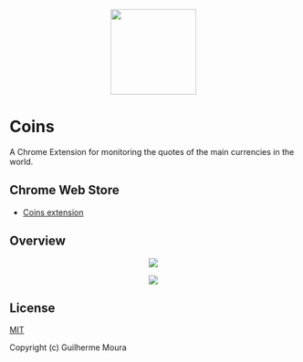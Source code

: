 <p align="center">
  <img
    style="object: contain; height: 150px"
    src="https://raw.githubusercontent.com/glhrmoura/coins/main/docs/logo.png"
  />
</p>

# Coins

A Chrome Extension for monitoring the quotes of the main currencies in the world.

## Chrome Web Store

- [Coins extension](https://chrome.google.com/webstore/detail/coins/meebfpmdedodccopjbkcihiecpmiljml)

## Overview

<p align="center">
  <img
    style="object: contain; width: '100%'"
    src="https://raw.githubusercontent.com/glhrmoura/coins/main/docs/screenshot_badge.png"
  />
</p>

<p align="center">
  <img
    style="object: contain; width: '100%'"
    src="https://raw.githubusercontent.com/glhrmoura/coins/main/docs/screenshot_popup.png"
  />
</p>

## License

[MIT](https://github.com/glhrmoura/coins/blob/main/LICENSE)

Copyright (c) Guilherme Moura
